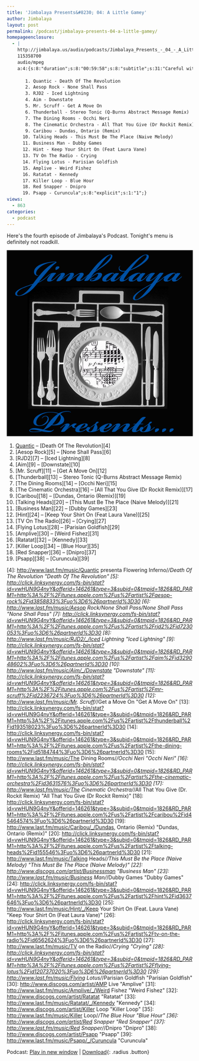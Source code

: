 ```yaml
---
title: 'Jimbalaya Presents&#8230; 04: A Little Gamey'
author: Jimbalaya
layout: post
permalink: /podcast/jimbalaya-presents-04-a-little-gamey/
homepageenclosure:
  - |
    http://jimbalaya.us/audio/podcasts/Jimbalaya_Presents_-_04_-_A_Little_Gamey.mp3
    115358700
    audio/mpeg
    a:4:{s:8:"duration";s:8:"00:59:58";s:8:"subtitle";s:31:"Careful with the steak knife...";s:7:"summary";s:828:"Here's the fourth episode of Jimbalaya's Podcast. Tonight's menu is definitely not roadkill.

       1. Quantic - Death Of The Revolution
       2. Aesop Rock - None Shall Pass
       3. RJD2 - Iced Lightning
       4. Aim - Downstate
       5. Mr. Scruff - Get A Move On
       6. Thunderball - Stereo Tonic (Q-Burns Abstract Message Remix)
       7. The Dining Rooms - Occhi Neri
       8. The Cinematic Orchestra - All That You Give (Dr Rockit Remix)
       9. Caribou - Dundas, Ontario (Remix)
      10. Talking Heads - This Must Be The Place (Naive Melody)
      11. Business Man - Dubby Games
      12. Hint - Keep Your Shirt On (Feat Laura Vane)
      13. TV On The Radio - Crying
      14. Flying Lotus - Parisian Goldfish
      15. Amplive - Weird Fishez
      16. Ratatat - Kennedy
      17. Killer Loop - Blue Hour
      18. Red Snapper - Dnipro
      19. Psapp - Curuncula";s:8:"explicit";s:1:"1";}
views:
  - 863
categories:
  - podcast
---
```


Here's the fourth episode of Jimbalaya's Podcast. Tonight's menu is definitely not roadkill.

![Jimbalaya Presents...](/assets/images/podcast.png)

1.  [Quantic][3] – [Death Of The Revolution][4]
2.  [Aesop Rock][5] – [None Shall Pass][6]
3.  [RJD2][7] – [Iced Lightning][8]
4.  [Aim][9] – [Downstate][10]
5.  [Mr. Scruff][11] – [Get A Move On][12]
6.  [Thunderball][13] – Stereo Tonic (Q-Burns Abstract Message Remix)
7.  [The Dining Rooms][14] – [Occhi Neri][15]
8.  [The Cinematic Orchestra][16] – [All That You Give (Dr Rockit Remix)][17]
9.  [Caribou][18] – [Dundas, Ontario (Remix)][19]
10. [Talking Heads][20] – [This Must Be The Place (Naive Melody)][21]
11. [Business Man][22] – [Dubby Games][23]
12. [Hint][24] – [Keep Your Shirt On (Feat Laura Vane)][25]
13. [TV On The Radio][26] – [Crying][27]
14. [Flying Lotus][28] – [Parisian Goldfish][29]
15. [Amplive][30] – [Weird Fishez][31]
16. [Ratatat][32] – [Kennedy][33]
17. [Killer Loop][34] – [Blue Hour][35]
18. [Red Snapper][36] – [Dnipro][37]
19. [Psapp][38] – [Curuncula][39]

 [3]: http://click.linksynergy.com/fs-bin/stat?id=vwHUN9G4nyY&offerid=146261&type=3&subid=0&tmpid=1826&RD_PARM1=http%3A%2F%2Fitunes.apple.com%2Fus%2Fartist%2Fquantic%2Fid5054367%3Fuo%3D6%26partnerId%3D30
 [4]: http://www.last.fm/music/Quantic presenta Flowering Inferno/_/Death Of The Revolution "Death Of The Revolution"
 [5]: http://click.linksynergy.com/fs-bin/stat?id=vwHUN9G4nyY&offerid=146261&type=3&subid=0&tmpid=1826&RD_PARM1=http%3A%2F%2Fitunes.apple.com%2Fus%2Fartist%2Faesop-rock%2Fid3858833%3Fuo%3D6%26partnerId%3D30
 [6]: http://www.last.fm/music/Aesop Rock/None Shall Pass/None Shall Pass "None Shall Pass"
 [7]: http://click.linksynergy.com/fs-bin/stat?id=vwHUN9G4nyY&offerid=146261&type=3&subid=0&tmpid=1826&RD_PARM1=http%3A%2F%2Fitunes.apple.com%2Fus%2Fartist%2Frjd2%2Fid7230053%3Fuo%3D6%26partnerId%3D30
 [8]: http://www.last.fm/music/RJD2/_/Iced Lightning "Iced Lightning"
 [9]: http://click.linksynergy.com/fs-bin/stat?id=vwHUN9G4nyY&offerid=146261&type=3&subid=0&tmpid=1826&RD_PARM1=http%3A%2F%2Fitunes.apple.com%2Fus%2Fartist%2Faim%2Fid329048602%3Fuo%3D6%26partnerId%3D30
 [10]: http://www.last.fm/music/Aim/_/Downstate "Downstate"
 [11]: http://click.linksynergy.com/fs-bin/stat?id=vwHUN9G4nyY&offerid=146261&type=3&subid=0&tmpid=1826&RD_PARM1=http%3A%2F%2Fitunes.apple.com%2Fus%2Fartist%2Fmr-scruff%2Fid2236724%3Fuo%3D6%26partnerId%3D30
 [12]: http://www.last.fm/music/Mr. Scruff/_/Get a Move On "Get A Move On"
 [13]: http://click.linksynergy.com/fs-bin/stat?id=vwHUN9G4nyY&offerid=146261&type=3&subid=0&tmpid=1826&RD_PARM1=http%3A%2F%2Fitunes.apple.com%2Fus%2Fartist%2Fthunderball%2Fid193518023%3Fuo%3D6%26partnerId%3D30
 [14]: http://click.linksynergy.com/fs-bin/stat?id=vwHUN9G4nyY&offerid=146261&type=3&subid=0&tmpid=1826&RD_PARM1=http%3A%2F%2Fitunes.apple.com%2Fus%2Fartist%2Fthe-dining-rooms%2Fid5184744%3Fuo%3D6%26partnerId%3D30
 [15]: http://www.last.fm/music/The Dining Rooms/_/Occhi Neri "Occhi Neri"
 [16]: http://click.linksynergy.com/fs-bin/stat?id=vwHUN9G4nyY&offerid=146261&type=3&subid=0&tmpid=1826&RD_PARM1=http%3A%2F%2Fitunes.apple.com%2Fus%2Fartist%2Fthe-cinematic-orchestra%2Fid3631576%3Fuo%3D6%26partnerId%3D30
 [17]: http://www.last.fm/music/The Cinematic Orchestra/_/All That You Give (Dr. Rockit Remix) "All That You Give (Dr Rockit Remix)"
 [18]: http://click.linksynergy.com/fs-bin/stat?id=vwHUN9G4nyY&offerid=146261&type=3&subid=0&tmpid=1826&RD_PARM1=http%3A%2F%2Fitunes.apple.com%2Fus%2Fartist%2Fcaribou%2Fid45464574%3Fuo%3D6%26partnerId%3D30
 [19]: http://www.last.fm/music/Caribou/_/Dundas, Ontario (Remix) "Dundas, Ontario (Remix)"
 [20]: http://click.linksynergy.com/fs-bin/stat?id=vwHUN9G4nyY&offerid=146261&type=3&subid=0&tmpid=1826&RD_PARM1=http%3A%2F%2Fitunes.apple.com%2Fus%2Fartist%2Ftalking-heads%2Fid155546%3Fuo%3D6%26partnerId%3D30
 [21]: http://www.last.fm/music/Talking Heads/_/This Must Be the Place (Naive Melody) "This Must Be The Place (Naive Melody)"
 [22]: http://www.discogs.com/artist/Businessman "Business Man"
 [23]: http://www.last.fm/music/Business Man/_/Dubby Games "Dubby Games"
 [24]: http://click.linksynergy.com/fs-bin/stat?id=vwHUN9G4nyY&offerid=146261&type=3&subid=0&tmpid=1826&RD_PARM1=http%3A%2F%2Fitunes.apple.com%2Fus%2Fartist%2Fhint%2Fid3637646%3Fuo%3D6%26partnerId%3D30
 [25]: http://www.last.fm/music/Hint/_/Keep Your Shirt On (Feat. Laura Vane) "Keep Your Shirt On (Feat Laura Vane)"
 [26]: http://click.linksynergy.com/fs-bin/stat?id=vwHUN9G4nyY&offerid=146261&type=3&subid=0&tmpid=1826&RD_PARM1=http%3A%2F%2Fitunes.apple.com%2Fus%2Fartist%2Ftv-on-the-radio%2Fid6562624%3Fuo%3D6%26partnerId%3D30
 [27]: http://www.last.fm/music/TV on the Radio/_/Crying "Crying"
 [28]: http://click.linksynergy.com/fs-bin/stat?id=vwHUN9G4nyY&offerid=146261&type=3&subid=0&tmpid=1826&RD_PARM1=http%3A%2F%2Fitunes.apple.com%2Fus%2Fartist%2Fflying-lotus%2Fid120737020%3Fuo%3D6%26partnerId%3D30
 [29]: http://www.last.fm/music/Flying Lotus/_/Parisian Goldfish "Parisian Goldfish"
 [30]: http://www.discogs.com/artist/AMP Live "Amplive"
 [31]: http://www.last.fm/music/Amplive/_/Weird Fishez "Weird Fishez"
 [32]: http://www.discogs.com/artist/Ratatat "Ratatat"
 [33]: http://www.last.fm/music/Ratatat/_/Kennedy "Kennedy"
 [34]: http://www.discogs.com/artist/Killer Loop "Killer Loop"
 [35]: http://www.last.fm/music/Killer Loop/_/The Blue Hour "Blue Hour"
 [36]: http://www.discogs.com/artist/Red Snapper "Red Snapper"
 [37]: http://www.last.fm/music/Red Snapper/_/Dnipro "Dnipro"
 [38]: http://www.discogs.com/artist/Psapp "Psapp"
 [39]: http://www.last.fm/music/Psapp/_/Curuncula "Curuncula"

Podcast: [Play in new window][40] | [Download][41]{: .radius .button}

 [40]: http://media.blubrry.com/jimbalaya/p/jimbalaya.us/audio/podcasts/Jimbalaya_Presents_-_04_-_A_Little_Gamey.mp3 "Play in new window"
 [41]: /audio/podcasts/Jimbalaya_Presents_-_04_-_A_Little_Gamey.mp3 "Download"
